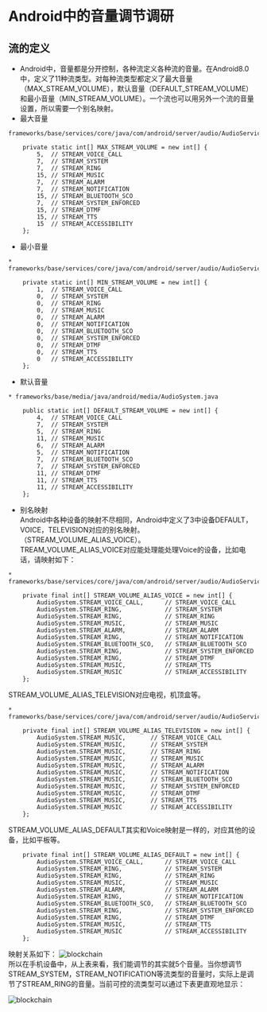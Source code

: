 # Android中的音量调节调研
## 流的定义
- Android中，音量都是分开控制，各种流定义各种流的音量。在Android8.0中，定义了11种流类型。对每种流类型都定义了最大音量（MAX_STREAM_VOLUME），默认音量（DEFAULT_STREAM_VOLUME）和最小音量（MIN_STREAM_VOLUME）。一个流也可以用另外一个流的音量设置，所以需要一个别名映射。
-  最大音量
```
frameworks/base/services/core/java/com/android/server/audio/AudioService.java

    private static int[] MAX_STREAM_VOLUME = new int[] {
        5,  // STREAM_VOICE_CALL
        7,  // STREAM_SYSTEM
        7,  // STREAM_RING
        15, // STREAM_MUSIC
        7,  // STREAM_ALARM
        7,  // STREAM_NOTIFICATION
        15, // STREAM_BLUETOOTH_SCO
        7,  // STREAM_SYSTEM_ENFORCED
        15, // STREAM_DTMF
        15, // STREAM_TTS
        15  // STREAM_ACCESSIBILITY
    };
```
-  最小音量
```
* frameworks/base/services/core/java/com/android/server/audio/AudioService.java

    private static int[] MIN_STREAM_VOLUME = new int[] {
        1,  // STREAM_VOICE_CALL
        0,  // STREAM_SYSTEM
        0,  // STREAM_RING
        0,  // STREAM_MUSIC
        0,  // STREAM_ALARM
        0,  // STREAM_NOTIFICATION
        0,  // STREAM_BLUETOOTH_SCO
        0,  // STREAM_SYSTEM_ENFORCED
        0,  // STREAM_DTMF
        0,  // STREAM_TTS
        0   // STREAM_ACCESSIBILITY
    };
```
-  默认音量
```
* frameworks/base/media/java/android/media/AudioSystem.java

    public static int[] DEFAULT_STREAM_VOLUME = new int[] {
        4,  // STREAM_VOICE_CALL
        7,  // STREAM_SYSTEM
        5,  // STREAM_RING
        11, // STREAM_MUSIC
        6,  // STREAM_ALARM
        5,  // STREAM_NOTIFICATION
        7,  // STREAM_BLUETOOTH_SCO
        7,  // STREAM_SYSTEM_ENFORCED
        11, // STREAM_DTMF
        11, // STREAM_TTS
        11, // STREAM_ACCESSIBILITY
    };

```
-  别名映射
<br>Android中各种设备的映射不尽相同，Android中定义了3中设备DEFAULT，VOICE，TELEVISION对应的别名映射。（STREAM_VOLUME_ALIAS_VOICE）。
<br>TREAM_VOLUME_ALIAS_VOICE对应能处理能处理Voice的设备，比如电话，请映射如下：
```
* frameworks/base/services/core/java/com/android/server/audio/AudioService.java

    private final int[] STREAM_VOLUME_ALIAS_VOICE = new int[] {
        AudioSystem.STREAM_VOICE_CALL,      // STREAM_VOICE_CALL
        AudioSystem.STREAM_RING,            // STREAM_SYSTEM
        AudioSystem.STREAM_RING,            // STREAM_RING
        AudioSystem.STREAM_MUSIC,           // STREAM_MUSIC
        AudioSystem.STREAM_ALARM,           // STREAM_ALARM
        AudioSystem.STREAM_RING,            // STREAM_NOTIFICATION
        AudioSystem.STREAM_BLUETOOTH_SCO,   // STREAM_BLUETOOTH_SCO
        AudioSystem.STREAM_RING,            // STREAM_SYSTEM_ENFORCED
        AudioSystem.STREAM_RING,            // STREAM_DTMF
        AudioSystem.STREAM_MUSIC,           // STREAM_TTS
        AudioSystem.STREAM_MUSIC            // STREAM_ACCESSIBILITY
    };
```
STREAM_VOLUME_ALIAS_TELEVISION对应电视，机顶盒等。
```
* frameworks/base/services/core/java/com/android/server/audio/AudioService.java

    private final int[] STREAM_VOLUME_ALIAS_TELEVISION = new int[] {
        AudioSystem.STREAM_MUSIC,       // STREAM_VOICE_CALL
        AudioSystem.STREAM_MUSIC,       // STREAM_SYSTEM
        AudioSystem.STREAM_MUSIC,       // STREAM_RING
        AudioSystem.STREAM_MUSIC,       // STREAM_MUSIC
        AudioSystem.STREAM_MUSIC,       // STREAM_ALARM
        AudioSystem.STREAM_MUSIC,       // STREAM_NOTIFICATION
        AudioSystem.STREAM_MUSIC,       // STREAM_BLUETOOTH_SCO
        AudioSystem.STREAM_MUSIC,       // STREAM_SYSTEM_ENFORCED
        AudioSystem.STREAM_MUSIC,       // STREAM_DTMF
        AudioSystem.STREAM_MUSIC,       // STREAM_TTS
        AudioSystem.STREAM_MUSIC        // STREAM_ACCESSIBILITY
    };
```
STREAM_VOLUME_ALIAS_DEFAULT其实和Voice映射是一样的，对应其他的设备，比如平板等。
```
    private final int[] STREAM_VOLUME_ALIAS_DEFAULT = new int[] {
        AudioSystem.STREAM_VOICE_CALL,      // STREAM_VOICE_CALL
        AudioSystem.STREAM_RING,            // STREAM_SYSTEM
        AudioSystem.STREAM_RING,            // STREAM_RING
        AudioSystem.STREAM_MUSIC,           // STREAM_MUSIC
        AudioSystem.STREAM_ALARM,           // STREAM_ALARM
        AudioSystem.STREAM_RING,            // STREAM_NOTIFICATION
        AudioSystem.STREAM_BLUETOOTH_SCO,   // STREAM_BLUETOOTH_SCO
        AudioSystem.STREAM_RING,            // STREAM_SYSTEM_ENFORCED
        AudioSystem.STREAM_RING,            // STREAM_DTMF
        AudioSystem.STREAM_MUSIC,           // STREAM_TTS
        AudioSystem.STREAM_MUSIC            // STREAM_ACCESSIBILITY
    };
```
映射关系如下：
![blockchain](https://github.com/openthos/community-analysis/blob/master/Daily%20Report/%E6%98%A0%E5%B0%84%E5%85%B3%E7%B3%BB.png)
<br>所以在手机设备中，从上表来看，我们能调节的其实就5个音量。当你想调节STREAM_SYSTEM，STREAM_NOTIFICATION等流类型的音量时，实际上是调节了STREAM_RING的音量。当前可控的流类型可以通过下表更直观地显示：<br>

![blockchain](https://github.com/openthos/community-analysis/blob/master/Daily%20Report/2019-04-25%2016-38-01%E5%B1%8F%E5%B9%95%E6%88%AA%E5%9B%BE.png)


